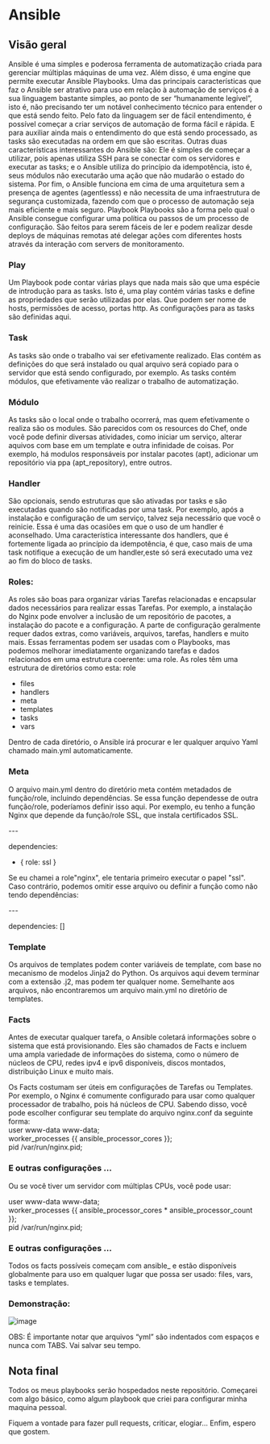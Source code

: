 # Ansible #
## Visão geral ##
Ansible é uma simples e poderosa ferramenta de automatização criada para gerenciar múltiplas máquinas de uma vez. Além disso, é uma engine que permite executar Ansible Playbooks.
Uma das principais características que faz o Ansible ser atrativo para uso em relação à automação de serviços é a sua linguagem bastante simples, ao ponto de ser “humanamente legível”, isto é, não precisando ter um notável conhecimento técnico para entender o que está sendo feito. Pelo fato da linguagem ser de fácil entendimento, é possível começar a criar serviços de automação de forma fácil e rápida. E para auxiliar ainda mais o entendimento do que está sendo processado, as tasks são executadas na ordem em que são escritas.
Outras duas características interessantes do Ansible são: Ele é simples de começar a utilizar, pois apenas utiliza SSH para se conectar com os servidores e executar as tasks; e o Ansible utiliza do princípio da idempotência, isto é, seus módulos não executarão uma ação que não mudarão o estado do sistema.
Por fim, o Ansible funciona em cima de uma arquitetura sem a presença de agentes (agentlesss) e não necessita de uma infraestrutura de segurança customizada, fazendo com que o processo de automação seja mais eficiente e mais seguro.
Playbook
Playbooks são a forma pelo qual o Ansible consegue configurar uma política ou passos de um processo de configuração. São feitos para serem fáceis de ler e podem realizar desde deploys de máquinas remotas até delegar ações com diferentes hosts através da interação com servers de monitoramento.
 
### Play ###
Um Playbook pode contar várias plays que nada mais são que uma espécie de introdução para as tasks. Isto é, uma play contém várias tasks e define as propriedades que serão utilizadas por elas. Que podem ser nome de hosts, permissões de acesso, portas http. As configurações para as tasks são definidas aqui.

### Task ###
As tasks são onde o trabalho vai ser efetivamente realizado. Elas contém as definições do que será instalado ou qual arquivo será copiado para o servidor que está sendo configurado, por exemplo. As tasks contém módulos, que efetivamente vão realizar o trabalho de automatização.
### Módulo ###
As tasks são o local onde o trabalho ocorrerá, mas quem efetivamente o realiza são os modules. São parecidos com os resources do Chef, onde você pode definir diversas atividades, como iniciar um serviço, alterar aquivos com base em um template e outra infinidade de coisas. Por exemplo, há modulos responsáveis por instalar pacotes (apt), adicionar um repositório via ppa (apt_repository), entre outros.

### Handler ###
São opcionais, sendo estruturas que são ativadas por tasks e são executadas quando são notificadas por uma task. Por exemplo, após a instalação e configuração de um serviço, talvez seja necessário que você o reinicie. Essa é uma das ocasiões em que o uso de um handler é aconselhado.
Uma característica interessante dos handlers, que é fortemente ligada ao princípio da idempotência, é que, caso mais de uma task notifique a execução de um handler,este só será executado uma vez ao fim do bloco de tasks.
 
### Roles: ###
As roles são boas para organizar várias Tarefas relacionadas e encapsular dados necessários para realizar essas Tarefas. Por exemplo, a instalação do Nginx pode envolver a inclusão de um repositório de pacotes, a instalação do pacote e a configuração.
A parte de configuração geralmente requer dados extras, como variáveis, arquivos, tarefas, handlers e muito mais. Essas ferramentas podem ser usadas com o Playbooks, mas podemos melhorar imediatamente organizando tarefas e dados relacionados em uma estrutura coerente: uma role.
As roles têm uma estrutura de diretórios como esta:
role
 - files
 - handlers
 - meta
 - templates
 - tasks
 - vars

Dentro de cada diretório, o Ansible irá procurar e ler qualquer arquivo Yaml chamado main.yml automaticamente.

### Meta ###

O arquivo main.yml dentro do diretório meta contém metadados de função/role, incluindo dependências.
Se essa função dependesse de outra função/role, poderíamos definir isso aqui. Por exemplo, eu tenho a função Nginx que depende da função/role SSL, que instala certificados SSL.

\---

dependencies:
  - { role: ssl }
 
Se eu chamei a role"nginx", ele tentaria primeiro executar o papel "ssl".
Caso contrário, podemos omitir esse arquivo ou definir a função como não tendo dependências:

\---

dependencies: []
 
### Template ###
Os arquivos de templates podem conter variáveis de template, com base no mecanismo de modelos Jinja2 do Python. Os arquivos aqui devem terminar com a extensão .j2, mas podem ter qualquer nome. Semelhante aos arquivos, não encontraremos um arquivo main.yml no diretório de templates.
 
### Facts ###
Antes de executar qualquer tarefa, o Ansible coletará informações sobre o sistema que está provisionando. Eles são chamados de Facts e incluem uma ampla variedade de informações do sistema, como o número de núcleos de CPU, redes ipv4 e ipv6 disponíveis, discos montados, distribuição Linux e muito mais.

Os Facts costumam ser úteis em configurações de Tarefas ou Templates.
Por exemplo, o Nginx é comumente configurado para usar como qualquer processador de trabalho, pois há núcleos de CPU. Sabendo disso, você pode escolher configurar seu template do arquivo nginx.conf da seguinte forma:\
user www-data www-data;\
worker_processes {{ ansible_processor_cores }};\
pid /var/run/nginx.pid;
### E outras configurações ... ###
 
Ou se você tiver um servidor com múltiplas CPUs, você pode usar:
 
user www-data www-data;\
worker_processes {{ ansible_processor_cores * ansible_processor_count }};\
pid /var/run/nginx.pid;
### E outras configurações ... ###
 
Todos os facts possíveis começam com ansible_ e estão disponíveis globalmente para uso em qualquer lugar que possa ser usado: files, vars, tasks e templates.
 

### Demonstração: ###
![image](https://user-images.githubusercontent.com/34744444/51430272-f6a30500-1bff-11e9-8d40-a00f99fb4679.png)


OBS: É importante notar que arquivos “yml” são indentados com espaços e nunca com TABS. Vai salvar seu tempo.

## Nota final ##
Todos os meus playbooks serão hospedados neste repositório. 
Começarei com algo básico, como algum playbook que criei para configurar minha maquina pessoal. 

Fiquem a vontade para fazer pull requests, criticar, elogiar... Enfim, espero que gostem. 
